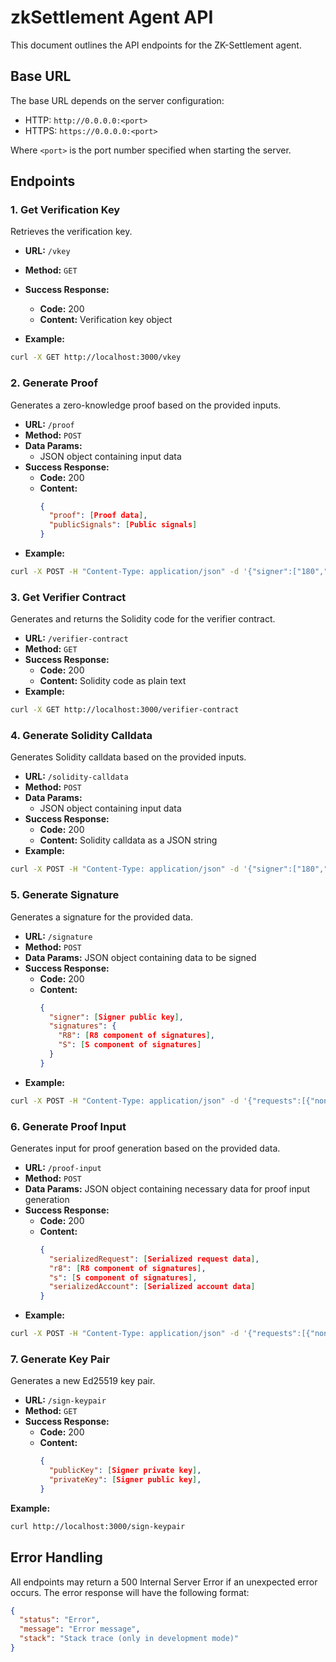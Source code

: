 # zkSettlement Agent API

This document outlines the API endpoints for the ZK-Settlement agent.

## Base URL

The base URL depends on the server configuration:

- HTTP: `http://0.0.0.0:<port>`
- HTTPS: `https://0.0.0.0:<port>`

Where `<port>` is the port number specified when starting the server.

## Endpoints

### 1. Get Verification Key

Retrieves the verification key.

- **URL:** `/vkey`
- **Method:** `GET`
- **Success Response:**
  - **Code:** 200
  - **Content:** Verification key object

- **Example:** 
```bash
curl -X GET http://localhost:3000/vkey
```

### 2. Generate Proof

Generates a zero-knowledge proof based on the provided inputs.

- **URL:** `/proof`
- **Method:** `POST`
- **Data Params:** 
  - JSON object containing input data
- **Success Response:**
  - **Code:** 200
  - **Content:** 
    ```json
    {
      "proof": [Proof data],
      "publicSignals": [Public signals]
    }
    ```
- **Example:**
```bash
curl -X POST -H "Content-Type: application/json" -d '{"signer":["180","3","122","144","208","176","91","143","75","134","62","196","168","170","61","152","15","25","152","242","201","223","26","226","233","238","29","178","149","21","65","158"],"r8":[["213","112","202","6","198","212","216","69","132","149","131","169","1","89","28","161","62","133","186","23","85","35","187","36","234","105","195","189","139","251","152","4"],["101","253","97","82","123","13","23","54","61","116","149","175","10","176","55","8","196","3","60","86","191","213","70","122","68","81","189","5","124","187","127","31"],["162","148","222","100","46","10","163","66","167","235","73","220","226","170","97","92","156","43","94","27","144","78","77","186","43","179","108","150","181","174","226","44"],["162","148","222","100","46","10","163","66","167","235","73","220","226","170","97","92","156","43","94","27","144","78","77","186","43","179","108","150","181","174","226","44"]],"s":[["117","235","97","124","207","210","27","13","48","35","128","62","100","33","18","31","94","158","117","110","28","118","129","255","206","17","134","250","55","99","183","3"],["247","173","126","46","178","95","153","10","60","59","144","229","51","182","6","27","64","203","120","183","173","169","241","87","209","198","214","188","76","171","178","3"],["250","20","69","80","96","193","33","225","117","97","180","184","236","128","55","82","72","74","43","203","142","191","19","67","206","10","126","206","83","2","84","4"],["250","20","69","80","96","193","33","225","117","97","180","184","236","128","55","82","72","74","43","203","142","191","19","67","206","10","126","206","83","2","84","4"]],"serializedRequest":[["1","0","0","0","1","0","0","0","0","0","0","0","1","0","0","0","0","0","0","0","0","244","81","194","140","1","0","0","0","80","120","199","140","1","0","0","239","205","171","144","120","86","52","18","239","205","171","144","120","86","52","18","205","171","239","205","171","239","205","171","239","205","171","239","205","171","239","205","171","239","205","171","144","120","86","52","18","144","120","86","52","18","144","120","86","52","18","144","120","86","52","18"],["2","0","0","0","1","0","0","0","2","0","0","0","1","0","0","0","0","0","0","0","0","244","81","194","140","1","0","0","232","83","120","199","140","1","0","0","239","205","171","144","120","86","52","18","239","205","171","144","120","86","52","18","205","171","239","205","171","239","205","171","239","205","171","239","205","171","239","205","171","239","205","171","144","120","86","52","18","144","120","86","52","18","144","120","86","52","18","144","120","86","52","18"],["3","0","0","0","0","0","0","0","1","0","0","0","1","0","0","0","0","0","0","0","0","244","81","194","140","1","0","0","208","87","120","199","140","1","0","0","239","205","171","144","120","86","52","18","239","205","171","144","120","86","52","18","205","171","239","205","171","239","205","171","239","205","171","239","205","171","239","205","171","239","205","171","144","120","86","52","18","144","120","86","52","18","144","120","86","52","18","144","120","86","52","18"],["4","0","0","0","0","0","0","0","0","0","0","0","0","0","0","0","0","0","0","0","0","232","102","94","111","1","0","0","0","180","197","218","184","1","0","0","239","205","171","144","120","86","52","18","239","205","171","144","120","86","52","18","205","171","239","205","171","239","205","171","239","205","171","239","205","171","239","205","171","239","205","171","144","120","86","52","18","144","120","86","52","18","144","120","86","52","18","144","120","86","52","18"]],"serializedAccount":["0","0","0","0","100","0","0","0","0","0","0","0","205","171","239","205","171","239","205","171","239","205","171","239","205","171","239","205","171","239","205","171","144","120","86","52","18","144","120","86","52","18","144","120","86","52","18","144","120","86","52","18"]}' http://localhost:3000/proof
```

### 3. Get Verifier Contract

Generates and returns the Solidity code for the verifier contract.

- **URL:** `/verifier-contract`
- **Method:** `GET`
- **Success Response:**
  - **Code:** 200
  - **Content:** Solidity code as plain text
- **Example:** 
```bash
curl -X GET http://localhost:3000/verifier-contract
```

### 4. Generate Solidity Calldata

Generates Solidity calldata based on the provided inputs.

- **URL:** `/solidity-calldata`
- **Method:** `POST`
- **Data Params:** 
  - JSON object containing input data
- **Success Response:**
  - **Code:** 200
  - **Content:** Solidity calldata as a JSON string
- **Example:**
```bash
curl -X POST -H "Content-Type: application/json" -d '{"signer":["180","3","122","144","208","176","91","143","75","134","62","196","168","170","61","152","15","25","152","242","201","223","26","226","233","238","29","178","149","21","65","158"],"r8":[["213","112","202","6","198","212","216","69","132","149","131","169","1","89","28","161","62","133","186","23","85","35","187","36","234","105","195","189","139","251","152","4"],["101","253","97","82","123","13","23","54","61","116","149","175","10","176","55","8","196","3","60","86","191","213","70","122","68","81","189","5","124","187","127","31"],["162","148","222","100","46","10","163","66","167","235","73","220","226","170","97","92","156","43","94","27","144","78","77","186","43","179","108","150","181","174","226","44"],["162","148","222","100","46","10","163","66","167","235","73","220","226","170","97","92","156","43","94","27","144","78","77","186","43","179","108","150","181","174","226","44"]],"s":[["117","235","97","124","207","210","27","13","48","35","128","62","100","33","18","31","94","158","117","110","28","118","129","255","206","17","134","250","55","99","183","3"],["247","173","126","46","178","95","153","10","60","59","144","229","51","182","6","27","64","203","120","183","173","169","241","87","209","198","214","188","76","171","178","3"],["250","20","69","80","96","193","33","225","117","97","180","184","236","128","55","82","72","74","43","203","142","191","19","67","206","10","126","206","83","2","84","4"],["250","20","69","80","96","193","33","225","117","97","180","184","236","128","55","82","72","74","43","203","142","191","19","67","206","10","126","206","83","2","84","4"]],"serializedRequest":[["1","0","0","0","1","0","0","0","0","0","0","0","1","0","0","0","0","0","0","0","0","244","81","194","140","1","0","0","0","80","120","199","140","1","0","0","239","205","171","144","120","86","52","18","239","205","171","144","120","86","52","18","205","171","239","205","171","239","205","171","239","205","171","239","205","171","239","205","171","239","205","171","144","120","86","52","18","144","120","86","52","18","144","120","86","52","18","144","120","86","52","18"],["2","0","0","0","1","0","0","0","2","0","0","0","1","0","0","0","0","0","0","0","0","244","81","194","140","1","0","0","232","83","120","199","140","1","0","0","239","205","171","144","120","86","52","18","239","205","171","144","120","86","52","18","205","171","239","205","171","239","205","171","239","205","171","239","205","171","239","205","171","239","205","171","144","120","86","52","18","144","120","86","52","18","144","120","86","52","18","144","120","86","52","18"],["3","0","0","0","0","0","0","0","1","0","0","0","1","0","0","0","0","0","0","0","0","244","81","194","140","1","0","0","208","87","120","199","140","1","0","0","239","205","171","144","120","86","52","18","239","205","171","144","120","86","52","18","205","171","239","205","171","239","205","171","239","205","171","239","205","171","239","205","171","239","205","171","144","120","86","52","18","144","120","86","52","18","144","120","86","52","18","144","120","86","52","18"],["4","0","0","0","0","0","0","0","0","0","0","0","0","0","0","0","0","0","0","0","0","232","102","94","111","1","0","0","0","180","197","218","184","1","0","0","239","205","171","144","120","86","52","18","239","205","171","144","120","86","52","18","205","171","239","205","171","239","205","171","239","205","171","239","205","171","239","205","171","239","205","171","144","120","86","52","18","144","120","86","52","18","144","120","86","52","18","144","120","86","52","18"]],"serializedAccount":["0","0","0","0","100","0","0","0","0","0","0","0","205","171","239","205","171","239","205","171","239","205","171","239","205","171","239","205","171","239","205","171","144","120","86","52","18","144","120","86","52","18","144","120","86","52","18","144","120","86","52","18"]}' http://localhost:3000/solidity-calldata
```

### 5. Generate Signature

Generates a signature for the provided data.

- **URL:** `/signature`
- **Method:** `POST`
- **Data Params:** JSON object containing data to be signed
- **Success Response:**
  - **Code:** 200
  - **Content:** 
    ```json
    {
      "signer": [Signer public key],
      "signatures": {
        "R8": [R8 component of signatures],
        "S": [S component of signatures]
      }
    }
    ```
- **Example:** 
```bash
curl -X POST -H "Content-Type: application/json" -d '{"requests":[{"nonce":1,"inputCount":1,"outputCount":0,"price":"10","updatedAt":"2024-01-01T00:00:00Z","createdAt":"2024-01-02T00:00:00Z","serviceName":"0x1234567890abcdef1234567890abcdef","userAddress":"0xabcdefabcdefabcdefabcdefabcdefabcdefabcd","providerAddress":"0x1234567890123456789012345678901234567890"}],"privkey":[248,249,209,134,89,173,186,208,180,107,31,177,20,172,49,114,238,213,142,203,211,98,74,62,12,119,100,107,165,252,1,49]}' http://localhost:3000/signature
```

### 6. Generate Proof Input

Generates input for proof generation based on the provided data.

- **URL:** `/proof-input`
- **Method:** `POST`
- **Data Params:** JSON object containing necessary data for proof input generation
- **Success Response:**
  - **Code:** 200
  - **Content:** 
    ```json
    {
      "serializedRequest": [Serialized request data],
      "r8": [R8 component of signatures],
      "s": [S component of signatures],
      "serializedAccount": [Serialized account data]
    }
    ```
- **Example:** 
```bash
curl -X POST -H "Content-Type: application/json" -d '{"requests":[{"nonce":1,"inputCount":1,"outputCount":0,"price":"10","updatedAt":"2024-01-01T00:00:00Z","createdAt":"2024-01-02T00:00:00Z","serviceName":"0x1234567890abcdef1234567890abcdef","userAddress":"0xabcdefabcdefabcdefabcdefabcdefabcdefabcd","providerAddress":"0x1234567890123456789012345678901234567890"}],"account":{"balance":0,"nonce":100,"userAddress":"0xabcdefabcdefabcdefabcdefabcdefabcdefabcd","providerAddress":"0x1234567890123456789012345678901234567890"},"l":2,"privkey":[248,249,209,134,89,173,186,208,180,107,31,177,20,172,49,114,238,213,142,203,211,98,74,62,12,119,100,107,165,252,1,49]}' http://localhost:3000/proof-input
```

### 7. Generate Key Pair

Generates a new Ed25519 key pair.

- **URL:** `/sign-keypair`
- **Method:** `GET`
- **Success Response:**
  - **Code:** 200
  - **Content:** 
    ```json
    {
      "publicKey": [Signer private key],
      "privateKey": [Signer public key],
    }
    ```
**Example:**
```bash
curl http://localhost:3000/sign-keypair
```

## Error Handling

All endpoints may return a 500 Internal Server Error if an unexpected error occurs. The error response will have the following format:

```json
{
  "status": "Error",
  "message": "Error message",
  "stack": "Stack trace (only in development mode)"
}
